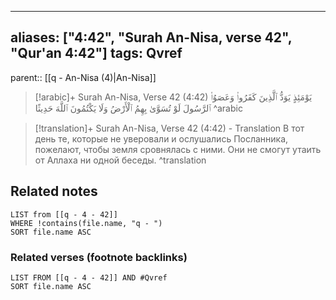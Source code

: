 
---
aliases: ["4:42", "Surah An-Nisa, verse 42", "Qur'an 4:42"]
tags: Qvref
---

parent:: [[q - An-Nisa (4)|An-Nisa]]

> [!arabic]+ Surah An-Nisa, Verse 42 (4:42)
> <span class="quran-arabic">يَوْمَئِذٍ يَوَدُّ ٱلَّذِينَ كَفَرُوا۟ وَعَصَوُا۟ ٱلرَّسُولَ لَوْ تُسَوَّىٰ بِهِمُ ٱلْأَرْضُ وَلَا يَكْتُمُونَ ٱللَّهَ حَدِيثًا</span>
^arabic

> [!translation]+ Surah An-Nisa, Verse 42 (4:42) - Translation
> В тот день те, которые не уверовали и ослушались Посланника, пожелают, чтобы земля сровнялась с ними. Они не смогут утаить от Аллаха ни одной беседы.
^translation



## Related notes
```dataview
LIST from [[q - 4 - 42]]
WHERE !contains(file.name, "q - ")
SORT file.name ASC
```

### Related verses (footnote backlinks)
```dataview
LIST FROM [[q - 4 - 42]] AND #Qvref
SORT file.name ASC
```

